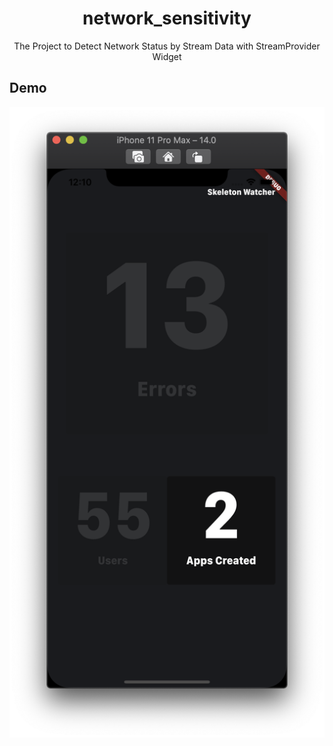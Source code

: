 <h1 align="center">network_sensitivity</h1>
<div align="center">
    The Project to Detect Network Status by Stream Data with StreamProvider Widget
</div>

## Demo

<div style="display:flex" align="center">
    <img src="images/1.png" alt="1" width="600"/>
</div>
